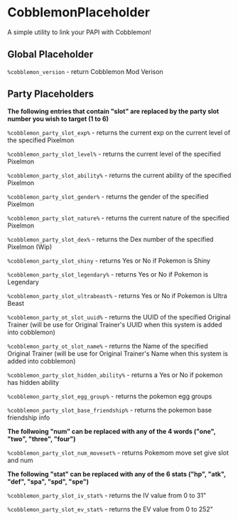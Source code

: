 # CobblemonPlaceholder
A simple utility to link your PAPI with Cobblemon!

## Global Placeholder

```%cobblemon_version``` - return Cobblemon Mod Verison



## Party Placeholders

**The following entries that contain "slot" are replaced by the party slot number you wish to target (1 to 6)**

```%cobblemon_party_slot_exp%``` - returns the current exp on the current level of the specified Pixelmon

```%cobblemon_party_slot_level%``` - returns the current level of the specified Pixelmon

```%cobblemon_party_slot_ability%``` - returns the current ability of the specified Pixelmon

```%cobblemon_party_slot_gender%``` - returns the gender of the specified Pixelmon

```%cobblemon_party_slot_nature%``` - returns the current nature of the specified Pixelmon

```%cobblemon_party_slot_dex%``` - returns the Dex number of the specified Pixelmon (Wip)

```%cobblemon_party_slot_shiny``` - returns Yes or No if Pokemon is Shiny

```%cobblemon_party_slot_legendary%``` - returns Yes or No if Pokemon is Legendary

```%cobblemon_party_slot_ultrabeast%``` - returns Yes or No if Pokemon is Ultra Beast

```%cobblemon_party_ot_slot_uuid%``` - returns the UUID of the specified Original Trainer (will be use for Original Trainer's UUID when this system is added into cobblemon) 

```%cobblemon_party_ot_slot_name%``` - returns the Name of the specified Original Trainer (will be use for Original Trainer's Name when this system is added into cobblemon)

```%cobblemon_party_slot_hidden_ability%``` - returns a Yes or No if pokemon has hidden ability

```%cobblemon_party_slot_egg_group%``` - returns the pokemon egg groups

```%cobblemon_party_slot_base_friendship%``` - returns the pokemon base friendship info

**The follwoing "num" can be replaced with any of the 4 words ("one", "two", "three", "four")**

```%cobblemon_party_slot_num_moveset%``` - returns Pokemom move set give slot and num

**The following "stat" can be replaced with any of the 6 stats ("hp", "atk", "def", "spa", "spd", "spe")**

```%cobblemon_party_slot_iv_stat%``` - returns the IV value from 0 to 31"

```%cobblemon_party_slot_ev_stat%``` - returns the EV value from 0 to 252"






